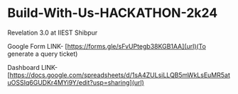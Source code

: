 # Build-With-Us-HACKATHON-2k24
Revelation 3.0 at IIEST Shibpur

Google Form LINK- [https://forms.gle/sFvUPtegb38KGB1AA](url)(To generate a query ticket)

Dashboard LINK- [https://docs.google.com/spreadsheets/d/1sA4ZULsiLLQB5mWkLsEuMR5atuOSSIq6GUDKr4MYi9Y/edit?usp=sharing](url)
